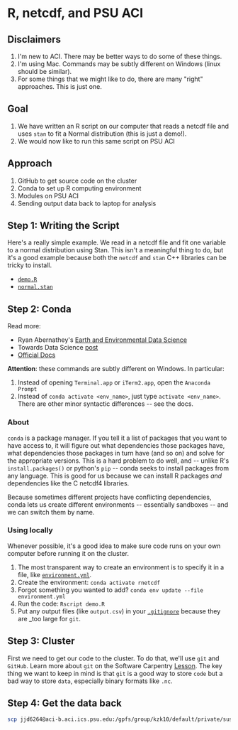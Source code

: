 # R, netcdf, and PSU ACI

## Disclaimers

1. I'm new to ACI. There may be better ways to do some of these things.
1. I'm using Mac. Commands may be subtly different on Windows (linux should be similar).
1. For some things that we might like to do, there are many "right" approaches. This is just one.

## Goal

1. We have written an R script on our computer that reads a netcdf file and uses `stan` to fit a Normal distribution (this is just a demo!).
1. We would now like to run this same script on PSU ACI

## Approach

1. GitHub to get source code on the cluster
1. Conda to set up R computing environment
1. Modules on PSU ACI
1. Sending output data back to laptop for analysis

## Step 1: Writing the Script

Here's a really simple example.
We read in a netcdf file and fit one variable to a normal distribution using Stan.
This isn't a meaningful thing to do, but it's a good example because both the `netcdf` and `stan` C++ libraries can be tricky to install.

* [`demo.R`](./demo.R)
* [`normal.stan`](./normal.stan)

## Step 2: Conda

Read more:

* Ryan Abernathey's [Earth and Environmental Data Science](https://earth-env-data-science.github.io/lectures/environment/python_environments.html)
* Towards Data Science [post](https://towardsdatascience.com/managing-project-specific-environments-with-conda-b8b50aa8be0e)
* [Official Docs](https://docs.conda.io/en/latest/)

**Attention**: these commands are subtly different on Windows. In particular:

1. Instead of opening `Terminal.app` or `iTerm2.app`, open the `Anaconda Prompt`
1. Instead of `conda activate <env_name>`, just type `activate <env_name>`. There are other minor syntactic differences -- see the docs.

### About

`conda` is a package manager.
If you tell it a list of packages that you want to have access to, it will figure out what dependencies those packages have, what dependencies those packages in turn have (and so on) and solve for the appropriate versions.
This is a hard problem to do well, and -- unlike R's `install.packages()` or python's `pip` -- conda seeks to install packages from any language.
This is good for us because we can install R packages _and_ dependencies like the C netcdf4 libraries.

Because sometimes different projects have conflicting dependencies, conda lets us create different environments -- essentially sandboxes -- and we can switch them by name.

### Using locally

Whenever possible, it's a good idea to make sure code runs on your own computer before running it on the cluster.

1. The most transparent way to create an environment is to specify it in a file, like [`environment.yml`](environment.yml).
1. Create the environment: `conda activate rnetcdf`
1. Forgot something you wanted to add? `conda env update --file environment.yml`
1. Run the code: `Rscript demo.R`
1. Put any output files (like `output.csv`) in your [`.gitignore`](./.gitignore) because they are _too large for `git`.

## Step 3: Cluster

First we need to get our code to the cluster.
To do that, we'll use `git` and `GitHub`.
Learn more about `git` on the Software Carpentry [Lesson](https://swcarpentry.github.io/git-novice/).
The key thing we want to keep in mind is that `git` is a good way to store `code` but a bad way to store `data`, especially binary formats like `.nc`.




## Step 4: Get the data back

```bash
scp jjd6264@aci-b.aci.ics.psu.edu:/gpfs/group/kzk10/default/private/susquehanna_hydro/Sanjib_James_Share/ ./data/raw/sanjib
```
